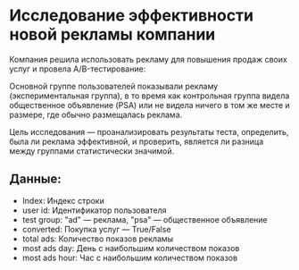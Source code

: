 # Исследование эффективности новой рекламы компании
Компания решила использовать рекламу для повышения продаж своих услуг и провела A/B-тестирование:

Основной группе пользователей показывали рекламу (экспериментальная группа), в то время как контрольная группа видела общественное объявление (PSA) или не видела ничего в том же месте и размере, где обычно размещалась реклама.

Цель исследования — проанализировать результаты теста, определить, была ли реклама эффективной, и проверить, является ли разница между группами статистически значимой.

## Данные:
- Index: Индекс строки
- user id: Идентификатор пользователя
- test group: "ad" — реклама, "psa" — общественное объявление
- converted: Покупка услуг — True/False
- total ads: Количество показов рекламы
- most ads day: День с наибольшим количеством показов
- most ads hour: Час с наибольшим количеством показов
